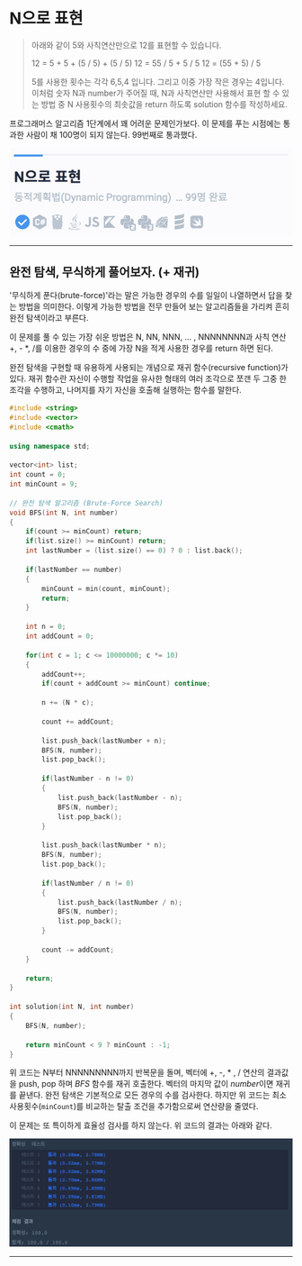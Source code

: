 # N으로 표현

> 아래와 같이 5와 사칙연산만으로 12를 표현할 수 있습니다.
>
> 12 = 5 + 5 + (5 / 5) + (5 / 5)
> 12 = 55 / 5 + 5 / 5
> 12 = (55 + 5) / 5
>
> 5를 사용한 횟수는 각각 6,5,4 입니다. 그리고 이중 가장 작은 경우는 4입니다.
> 이처럼 숫자 N과 number가 주어질 때, N과 사칙연산만 사용해서 표현 할 수 있는 방법 중 N 사용횟수의 최솟값을 return 하도록 solution 함수를 작성하세요.

프로그래머스 알고리즘 1단계에서 꽤 어려운 문제인가보다. 이 문제를 푸는 시점에는 통과한 사람이 채 100명이 되지 않는다. 99번째로 통과했다.

![n1](./asset/n1.png)

---

## 완전 탐색, 무식하게 풀어보자. (+ 재귀)

'무식하게 푼다(brute-force)'라는 말은 가능한 경우의 수를 일일이 나열하면서 답을 찾는 방법을 의미한다. 이렇게 가능한 방법을 전무 만들어 보는 알고리즘들을 가리켜 흔히 완전 탐색이라고 부른다.

이 문제를 풀 수 있는 가장 쉬운 방법은 N, NN, NNN, ... , NNNNNNNN과 사칙 연산 +, - *, /를 이용한 경우의 수 중에 가장 N을 적게 사용한 경우를 return 하면 된다.

완전 탐색을 구현할 때 유용하게 사용되는 개념으로 재귀 함수(recursive function)가 있다. 재귀 함수란 자신이 수행할 작업을 유사한 형태의 여러 조각으로 쪼갠 두 그중 한 조각을 수행하고, 나머지를 자기 자신을 호출해 실행하는 함수를 말한다.

```cpp
#include <string>
#include <vector>
#include <cmath>

using namespace std;

vector<int> list;
int count = 0;
int minCount = 9;

// 완전 탐색 알고리즘 (Brute-Force Search)
void BFS(int N, int number)
{
    if(count >= minCount) return;
    if(list.size() >= minCount) return;
    int lastNumber = (list.size() == 0) ? 0 : list.back();
    
    if(lastNumber == number)
    {
        minCount = min(count, minCount);
        return;
    }
    
    int n = 0;
    int addCount = 0;
    
    for(int c = 1; c <= 10000000; c *= 10) 
    {
        addCount++;
        if(count + addCount >= minCount) continue;

        n += (N * c);
        
        count += addCount;
        
        list.push_back(lastNumber + n);
        BFS(N, number);
        list.pop_back();

        if(lastNumber - n != 0)
        {
            list.push_back(lastNumber - n);
            BFS(N, number);
            list.pop_back();
        }
           
        list.push_back(lastNumber * n);
        BFS(N, number);
        list.pop_back();

        if(lastNumber / n != 0)
        {
            list.push_back(lastNumber / n);
            BFS(N, number);
            list.pop_back(); 
        }
        
        count -= addCount;
    }
         
    return;
}

int solution(int N, int number) 
{    
    BFS(N, number);
    
    return minCount < 9 ? minCount : -1;
}
```

위 코드는 N부터 NNNNNNNNN까지 반복문을 돌며, 벡터에 +, -, * , / 연산의 결과값을 push, pop 하며 *BFS* 함수를 재귀 호출한다. 벡터의 마지막 값이 *number*이면 재귀를 끝낸다. 완전 탐색은 기본적으로 모든 경우의 수를 검사한다. 하지만 위 코드는 최소 사용횟수(`minCount`)를 비교하는 탈출 조건을 추가함으로써 연산량을 줄였다.

이 문제는 또 특이하게 효율성 검사를 하지 않는다. 위 코드의 결과는 아래와 같다.

![nq1](./asset/nq1.png)

---